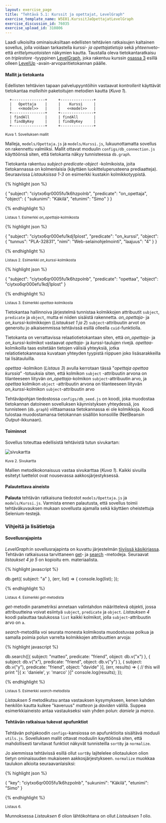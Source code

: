 ```yaml
---
layout: exercise_page
title: "Tehtävä 5.1: Kurssit ja opettajat, LevelGraph"
exercise_template_name: W5E01.KurssitJaOpettajatLevelGraph
exercise_discussion_id: 76035
exercise_upload_id: 310806
---
```


Laadi ulkoisilta ominaisuksiltaan edellisten tehtävien ratkaisujen kaltainen sovellus, jolla voidaan tarkastella *kurssi- ja opettajatietoja* sekä *yhteenveto-* että *erittelymuotoisten* näkymien kautta. Taustalla oleva tietokantaratkaisu on *triplestore* -tyyppinen [LevelGraph][LevelGraph], joka rakentuu kurssin [osassa 3](../../osa3) esillä olleen [LevelUp][LevelUp] -avain-arvoparitietokannan päälle.  

[LevelGraph]: https://github.com/mcollina/levelgraph/blob/master/README.md
[LevelUp]: https://github.com/Level/levelup/blob/master/README.md

#### Mallit ja tietokanta

Edellisten tehtävien tapaan  palvelupyyntöihin vastaavat *kontrollerit* käyttävät tietokantaa *malleihin*  paketoitujen metodien kautta (*Kuva 1*). 
 
~~~
  +---------------+     +---------------+
  |   Opettaja    |     |    Kurssi     |
  |   <<model>>   |     |   <<model>>   |
  +---------------+     +---------------+
  | findAll       |     | findAll       |
  | findByKey     |     | findByKey     |
  +---------------+     +---------------+
~~~
<small>Kuva 1. Sovelluksen mallit</small>


Malleja, `models/Opettaja.js` ja `models/Kurssi.js`, lukuunottamatta sovellus on rakennettu valmiiksi. Mallit ottavat moduulin `configs/db_connection.js` käyttöönsä siten, että tietokanta näkyy tunnisteessa `db.graph`.


Tietokanta rakentuu  *subject-predicate-object* -kolmikoista, joita tietokannassa on kolmenlaisia (käyttäen luokitteluperusteena prediaatteja). Seuraavissa *Listauksissa 1-3* on esimerkki kustakin kolmikkotyypistä.


{% highlight json %}

{ 
  "subject": "ciytxo6qr0005fu1k6hzpolnb",
  "predicate": "on_opettaja",
  "object": { 
      "sukunimi": "Käkilä", 
      "etunimi": "Simo" 
  } 
}

{% endhighlight %}

<small>Listaus 1. Esimerkki *on_opettaja*-kolmikosta</small>



{% highlight json %}

{ 
  "subject": "ciytxo6qr000efu1kdj1plost",
  "predicate": "on_kurssi",
  "object": { 
      "tunnus": "PLA-32831",
      "nimi": "Web-selainohjelmointi",
      "laajuus": "4" 
  } 
}


{% endhighlight %}

<small>Listaus 2. Esimerkki *on_kurssi*-kolmikosta</small>



{% highlight json %}

{
  "subject": "ciytxo6qr0005fu1k6hzpolnb",
  "predicate": "opettaa",
  "object": "ciytxo6qr000efu1kdj1plost" 
}


{% endhighlight %}

<small>Listaus 3. Esimerkki *opettaa*-kolmikosta</small>

Tietokantaa hallinnoiva järjestelmä tunnistaa kolmikkojen attribuutit `subject`, `predicate` ja `object`, mutta ei niiden sisäistä rakennetta. *on_opettaja*- ja *on_kurssi*-kolmikkojen (*Listaukset 1 ja 2*) `subject`-attribuutin arvot on generoitu jo aikaisemmissa tehtävissä esillä olleella `cuid`-funktiolla.


Tietokanta on verrattavissa relaatiotietokantaan siten, että *on_opettaja*- ja *on_kurssi*-kolmikot vastaavat *opettaja*- ja *kurssi*-taulujen rivejä. *opettaa*-kolmikoilla taas esitetään tietojen välisiä yhteyksiä, jotka relatiotietokannassa kuvataan yhteyden tyypistä riippuen joko lisäsarakkeilla tai lisätauluilla. 

*opettaa* -kolmikon (*Listaus 3*) avulla kerrotaan tässä "*opettaja opettaa kurssia*" -totuuksia siten, että kolmikon `subject` -attribuutin arvona on tilanteeseen liityvän *on_opettaja*-kolmikon `subject`-attribuutin arvo, ja  *opettaa* kolmikon `object` -attribuutin arvona on tilanteeseen liityvän *on_kurssi*-kolmikon `subject`-attribuutin arvo

Tehtäväpohjan tiedostossa `configs/db_seed.js` on koodi, joka muodostaa tietokannan datoineen sovelluksen käynnistyksen yhteydessä, jos tunnisteen (`db.graph`) viittaamassa tietokannassa ei ole kolmikkoja. Koodi tulostaa muodostamansa tietokannan sisällön konsolille (NetBeansin *Output*-ikkunaan).


#### Toiminnot

Sovellus toteuttaa edellisistä tehtävistä tutun sivukartan:

![sivukartta](https://www.lucidchart.com/publicSegments/view/d84f9961-ce43-4b79-bac2-7405afa830ac/image.png)

<small>Kuva 2. Sivukartta</small>

Mallien metodikokonaisuus vastaa sivukarttaa (*Kuva 1*). Kaikki sivuilla esitetyt luettelot ovat nousevassa aakkosjärjestyksessä.


#### Palautettava aineisto

**Palauta** tehtävän ratkaisuna tiedostot `models/Opettaja.js` ja `models/Kurssi.js`. Varmista ennen palautusta, että sovellus toimii tehtäväkuvauksen mukaan sovellusta ajamalla sekä käyttäen oheistettuja Selenium-testejä.


### Vihjeitä ja lisätietoja

#### Sovellusrajapinta

*LevelGraph*:in sovellusrajapinta on kuvattu järjestelmän [tiiviissä käsikirjassa][LevelGraph]. Tehtävän ratkaisussa tarvittaneen [get][get]- ja [search][search] -metodeja. Seuraavat *listaukset 4 ja 5* on kopioitu em. materiaalista.

[get]: https://github.com/mcollina/levelgraph#get-and-put
[search]: https://github.com/mcollina/levelgraph#search-without-streams


{% highlight javascript %}

db.get({ subject: "a" }, (err, list) => {
  console.log(list);
});


{% endhighlight %}

<small>Listaus 4. Esimerkki *get*-metodista</small>


*get*-metodin parametriksi annetaan valintahdon määrittelevä objekti, jossa attribuutteina voivat esiintyä `subject`, `predicate` ja `object`. *Listauksen 4* koodi palauttaa taulukossa `list` kaikki kolmikot, jolla `subject`-attribuutin arvo on `a`.


*search*-metodilla voi seurata monesta kolmikosta muodostuvaa polkua ja samalla poimia polun varrelta kolmikkojen attribuuttien arvoja:


{% highlight javascript %}

db.search([{
    subject: "matteo",
    predicate: "friend",
    object: db.v("x")
  }, {
    subject: db.v("x"),
    predicate: "friend",
    object: db.v("y")
  }, {
    subject: db.v("y"),
    predicate: "friend",
    object: "davide"
  }], (err, results) => {
    // this will print "[{ x: 'daniele', y: 'marco' }]"
    console.log(results);
  });

{% endhighlight %}

<small>Listaus 5. Esimerkki *search*-metodista</small>


*Listauksen 5* metodikutsu antaa vastauksen kysymykseen, kenen kahden henkilön kautta  kulkee  "kaveruus" *matteon* ja *daviden* välillä. Suppea esimerkkiaineisto antaa vastaukseksi vain yhden polun: *daniele* ja *marco*.



#### Tehtävän ratkaisua tukevat apufunktiot

Tehtävän pohjakoodin `configs`-kansiossa on apufunktioita sisältävä moduuli `utils.js`.  Sovelluksen mallit ottavat moduulin kayttöönsä siten, että mahdollisesti tarvitavat funktiot näkyvät tunnisteilla `sortBy` ja `normalize`. 

Jo aiemmissa tehtävissä esillä ollut `sortBy` lajitelelee oliotaulukon olion tietyn ominaisuuden mukaiseen aakkosjärjestykseen. `normalize` muokkaa taulukon alkioita seuraavanlaisiksi:


{% highlight json %}

{ 
  "key": "ciytxo6qr0005fu1k6hzpolnb",
  "sukunimi": "Käkilä", 
  "etunimi": "Simo" 
}

{% endhighlight %}

<small>Listaus 6. </small>

Munnoksessa *Listauksen 6* olion lähtökohtana on ollut *Listauksen 1* olio.
